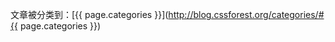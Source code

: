 文章被分类到：[{{ page.categories }}](http://blog.cssforest.org/categories/#{{ page.categories }})


<!-- 多说公共JS代码 start (一个网页只需插入一次) -->
<script type="text/javascript">
var duoshuoQuery = {short_name:"cssforestorg"};
    (function() {
        var ds = document.createElement('script');
        ds.type = 'text/javascript';ds.async = true;
        ds.src = (document.location.protocol == 'https:' ? 'https:' : 'http:') + '//static.duoshuo.com/embed.js';
        ds.charset = 'UTF-8';
        (document.getElementsByTagName('head')[0] 
         || document.getElementsByTagName('body')[0]).appendChild(ds);
    })();
    </script>
<!-- 多说公共JS代码 end -->